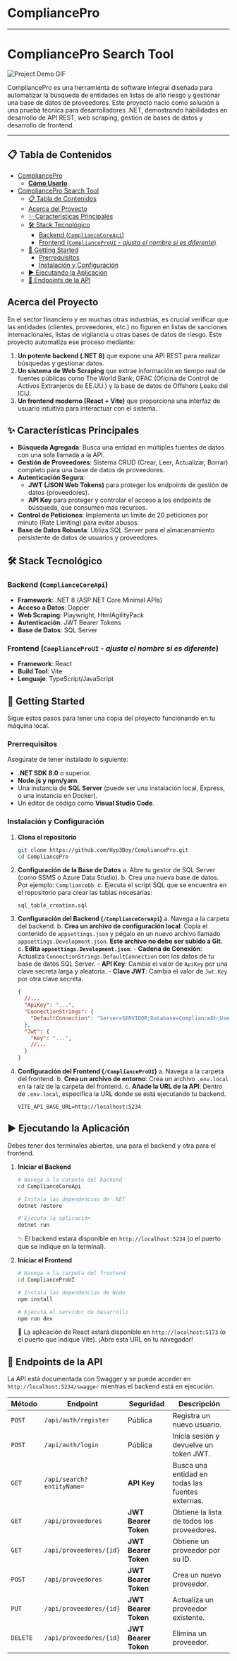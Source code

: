 # CompliancePro

---

# CompliancePro Search Tool

![Project Demo GIF](https://via.placeholder.com/800x400.gif?text=Añade+un+GIF+de+demostración+aquí)

CompliancePro es una herramienta de software integral diseñada para automatizar la búsqueda de entidades en listas de alto riesgo y gestionar una base de datos de proveedores. Este proyecto nació como solución a una prueba técnica para desarrolladores .NET, demostrando habilidades en desarrollo de API REST, web scraping, gestión de bases de datos y desarrollo de frontend.

---

## 📋 Tabla de Contenidos
- [CompliancePro](#compliancepro)
    - [**Cómo Usarlo**](#cómo-usarlo)
- [CompliancePro Search Tool](#compliancepro-search-tool)
  - [📋 Tabla de Contenidos](#-tabla-de-contenidos)
  - [Acerca del Proyecto](#acerca-del-proyecto)
  - [✨ Características Principales](#-características-principales)
  - [🛠️ Stack Tecnológico](#️-stack-tecnológico)
    - [Backend (`ComplianceCoreApi`)](#backend-compliancecoreapi)
    - [Frontend (`ComplianceProUI` - *ajusta el nombre si es diferente*)](#frontend-complianceproui---ajusta-el-nombre-si-es-diferente)
  - [🚀 Getting Started](#-getting-started)
    - [Prerrequisitos](#prerrequisitos)
    - [Instalación y Configuración](#instalación-y-configuración)
  - [▶️ Ejecutando la Aplicación](#️-ejecutando-la-aplicación)
  - [🔑 Endpoints de la API](#-endpoints-de-la-api)


## Acerca del Proyecto

En el sector financiero y en muchas otras industrias, es crucial verificar que las entidades (clientes, proveedores, etc.) no figuren en listas de sanciones internacionales, listas de vigilancia u otras bases de datos de riesgo. Este proyecto automatiza ese proceso mediante:

1.  **Un potente backend (.NET 8)** que expone una API REST para realizar búsquedas y gestionar datos.
2.  **Un sistema de Web Scraping** que extrae información en tiempo real de fuentes públicas como The World Bank, OFAC (Oficina de Control de Activos Extranjeros de EE.UU.) y la base de datos de Offshore Leaks del ICIJ.
3.  **Un frontend moderno (React + Vite)** que proporciona una interfaz de usuario intuitiva para interactuar con el sistema.

## ✨ Características Principales

- **Búsqueda Agregada**: Busca una entidad en múltiples fuentes de datos con una sola llamada a la API.
- **Gestión de Proveedores**: Sistema CRUD (Crear, Leer, Actualizar, Borrar) completo para una base de datos de proveedores.
- **Autenticación Segura**:
    - **JWT (JSON Web Tokens)** para proteger los endpoints de gestión de datos (proveedores).
    - **API Key** para proteger y controlar el acceso a los endpoints de búsqueda, que consumen más recursos.
- **Control de Peticiones**: Implementa un límite de 20 peticiones por minuto (Rate Limiting) para evitar abusos.
- **Base de Datos Robusta**: Utiliza SQL Server para el almacenamiento persistente de datos de usuarios y proveedores.

## 🛠️ Stack Tecnológico

### Backend (`ComplianceCoreApi`)
- **Framework**: .NET 8 (ASP.NET Core Minimal APIs)
- **Acceso a Datos**: Dapper
- **Web Scraping**: Playwright, HtmlAgilityPack
- **Autenticación**: JWT Bearer Tokens
- **Base de Datos**: SQL Server

### Frontend (`ComplianceProUI` - *ajusta el nombre si es diferente*)
- **Framework**: React
- **Build Tool**: Vite
- **Lenguaje**: TypeScript/JavaScript

## 🚀 Getting Started

Sigue estos pasos para tener una copia del proyecto funcionando en tu máquina local.

### Prerrequisitos

Asegúrate de tener instalado lo siguiente:

- **.NET SDK 8.0** o superior.
- **Node.js y npm/yarn**.
- Una instancia de **SQL Server** (puede ser una instalación local, Express, o una instancia en Docker).
- Un editor de código como **Visual Studio Code**.

### Instalación y Configuración

1.  **Clona el repositorio**
    ```bash
    git clone https://github.com/Hyp3Boy/CompliancePro.git
    cd CompliancePro
    ```

2.  **Configuración de la Base de Datos**
    a. Abre tu gestor de SQL Server (como SSMS o Azure Data Studio).
    b. Crea una nueva base de datos. Por ejemplo: `ComplianceDb`.
    c. Ejecuta el script SQL que se encuentra en el repositorio para crear las tablas necesarias:
    ```
    sql_table_creation.sql
    ```

3.  **Configuración del Backend (`/ComplianceCoreApi`)**
    a. Navega a la carpeta del backend.
    b. **Crea un archivo de configuración local**: Copia el contenido de `appsettings.json` y pégalo en un nuevo archivo llamado `appsettings.Development.json`. **Este archivo no debe ser subido a Git.**
    c. **Edita `appsettings.Development.json`**:
        - **Cadena de Conexión**: Actualiza `ConnectionStrings.DefaultConnection` con los datos de tu base de datos SQL Server.
        - **API Key**: Cambia el valor de `ApiKey` por una clave secreta larga y aleatoria.
        - **Clave JWT**: Cambia el valor de `Jwt.Key` por otra clave secreta.
    
    ```json
    {
      //...
      "ApiKey": "...",
      "ConnectionStrings": {
        "DefaultConnection": "Server=SERVIDOR;Database=ComplianceDb;User Id=USUARIO;Password=CONTRASEÑA;TrustServerCertificate=True;"
      },
      "Jwt": {
        "Key": "...",
        //...
      }
    }
    ```

4.  **Configuración del Frontend (`/ComplianceProUI`)**
    a. Navega a la carpeta del frontend.
    b. **Crea un archivo de entorno**: Crea un archivo `.env.local` en la raíz de la carpeta del frontend.
    c. **Añade la URL de la API**: Dentro de `.env.local`, especifica la URL donde se está ejecutando tu backend.
    
    ```
    VITE_API_BASE_URL=http://localhost:5234
    ```

## ▶️ Ejecutando la Aplicación

Debes tener dos terminales abiertas, una para el backend y otra para el frontend.

1.  **Iniciar el Backend**
    ```bash
    # Navega a la carpeta del backend
    cd ComplianceCoreApi

    # Instala las dependencias de .NET
    dotnet restore

    # Ejecuta la aplicación
    dotnet run
    ```
    ✨ El backend estará disponible en `http://localhost:5234` (o el puerto que se indique en la terminal).

2.  **Iniciar el Frontend**
    ```bash
    # Navega a la carpeta del frontend
    cd ComplianceProUI

    # Instala las dependencias de Node
    npm install

    # Ejecuta el servidor de desarrollo
    npm run dev
    ```
    🚀 La aplicación de React estará disponible en `http://localhost:5173` (o el puerto que indique Vite). ¡Abre esta URL en tu navegador!

## 🔑 Endpoints de la API

La API está documentada con Swagger y se puede acceder en `http://localhost:5234/swagger` mientras el backend está en ejecución.

| Método | Endpoint                    | Seguridad          | Descripción                                        |
|--------|-----------------------------|--------------------|----------------------------------------------------|
| `POST` | `/api/auth/register`        | Pública            | Registra un nuevo usuario.                         |
| `POST` | `/api/auth/login`           | Pública            | Inicia sesión y devuelve un token JWT.             |
| `GET`  | `/api/search?entityName=`   | **API Key**        | Busca una entidad en todas las fuentes externas.   |
| `GET`  | `/api/proveedores`          | **JWT Bearer Token** | Obtiene la lista de todos los proveedores.         |
| `GET`  | `/api/proveedores/{id}`     | **JWT Bearer Token** | Obtiene un proveedor por su ID.                    |
| `POST` | `/api/proveedores`          | **JWT Bearer Token** | Crea un nuevo proveedor.                           |
| `PUT`  | `/api/proveedores/{id}`     | **JWT Bearer Token** | Actualiza un proveedor existente.                  |
| `DELETE`| `/api/proveedores/{id}`   | **JWT Bearer Token** | Elimina un proveedor.                              |
